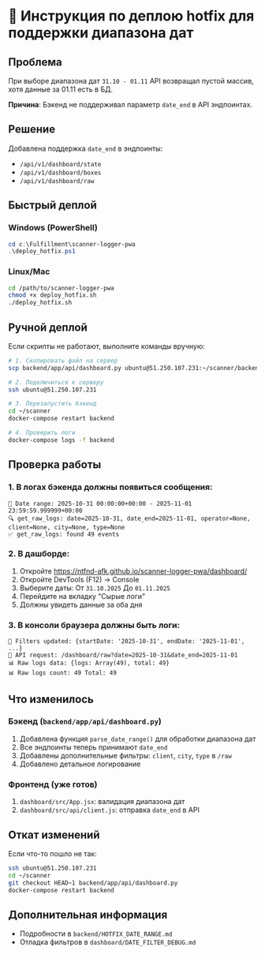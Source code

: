 # 🚀 Инструкция по деплою hotfix для поддержки диапазона дат

## Проблема
При выборе диапазона дат `31.10 - 01.11` API возвращал пустой массив, хотя данные за 01.11 есть в БД.

**Причина**: Бэкенд не поддерживал параметр `date_end` в API эндпоинтах.

## Решение
Добавлена поддержка `date_end` в эндпоинты:
- `/api/v1/dashboard/state`
- `/api/v1/dashboard/boxes`
- `/api/v1/dashboard/raw`

## Быстрый деплой

### Windows (PowerShell)
```powershell
cd c:\Fulfillment\scanner-logger-pwa
.\deploy_hotfix.ps1
```

### Linux/Mac
```bash
cd /path/to/scanner-logger-pwa
chmod +x deploy_hotfix.sh
./deploy_hotfix.sh
```

## Ручной деплой

Если скрипты не работают, выполните команды вручную:

```bash
# 1. Скопировать файл на сервер
scp backend/app/api/dashboard.py ubuntu@51.250.107.231:~/scanner/backend/app/api/

# 2. Подключиться к серверу
ssh ubuntu@51.250.107.231

# 3. Перезапустить бэкенд
cd ~/scanner
docker-compose restart backend

# 4. Проверить логи
docker-compose logs -f backend
```

## Проверка работы

### 1. В логах бэкенда должны появиться сообщения:
```
📅 Date range: 2025-10-31 00:00:00+00:00 - 2025-11-01 23:59:59.999999+00:00
🔍 get_raw_logs: date=2025-10-31, date_end=2025-11-01, operator=None, client=None, city=None, type=None
✅ get_raw_logs: found 49 events
```

### 2. В дашборде:
1. Откройте https://ntfnd-afk.github.io/scanner-logger-pwa/dashboard/
2. Откройте DevTools (F12) → Console
3. Выберите даты: От `31.10.2025` До `01.11.2025`
4. Перейдите на вкладку "Сырые логи"
5. Должны увидеть данные за оба дня

### 3. В консоли браузера должны быть логи:
```
📅 Filters updated: {startDate: '2025-10-31', endDate: '2025-11-01', ...}
📡 API request: /dashboard/raw?date=2025-10-31&date_end=2025-11-01
📊 Raw logs data: {logs: Array(49), total: 49}
📊 Raw logs count: 49 Total: 49
```

## Что изменилось

### Бэкенд (`backend/app/api/dashboard.py`)
1. Добавлена функция `parse_date_range()` для обработки диапазона дат
2. Все эндпоинты теперь принимают `date_end`
3. Добавлены дополнительные фильтры: `client`, `city`, `type` в `/raw`
4. Добавлено детальное логирование

### Фронтенд (уже готов)
1. `dashboard/src/App.jsx`: валидация диапазона дат
2. `dashboard/src/api/client.js`: отправка `date_end` в API

## Откат изменений

Если что-то пошло не так:

```bash
ssh ubuntu@51.250.107.231
cd ~/scanner
git checkout HEAD~1 backend/app/api/dashboard.py
docker-compose restart backend
```

## Дополнительная информация

- Подробности в `backend/HOTFIX_DATE_RANGE.md`
- Отладка фильтров в `dashboard/DATE_FILTER_DEBUG.md`

